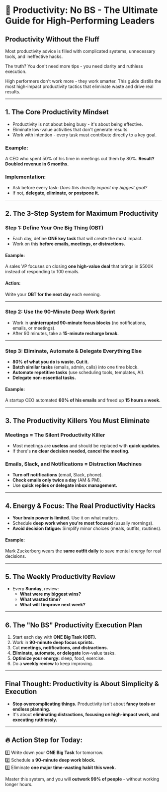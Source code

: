 
# 🚀 Productivity: No BS - The Ultimate Guide for High-Performing Leaders

## **Productivity Without the Fluff**

Most productivity advice is filled with complicated systems, unnecessary tools, and ineffective hacks.

The truth? You don't need more tips - you need clarity and ruthless execution.

High performers don't work more - they work smarter. This guide distills the most high-impact productivity 
tactics that eliminate waste and drive real results.

---

## **1. The Core Productivity Mindset**

- Productivity is not about being busy - it's about being effective.
- Eliminate low-value activities that don't generate results.
- Work with intention - every task must contribute directly to a key goal.

### **Example:**
A CEO who spent 50% of his time in meetings cut them by 80%. **Result? Doubled revenue in 6 months.**

### **Implementation:**
- Ask before every task: *Does this directly impact my biggest goal?*
- If not, **delegate, eliminate, or postpone it.**

---

## **2. The 3-Step System for Maximum Productivity**

### **Step 1: Define Your One Big Thing (OBT)**

- Each day, define **ONE key task** that will create the most impact.
- Work on this **before emails, meetings, or distractions.**

#### **Example:**
A sales VP focuses on closing **one high-value deal** that brings in $500K instead of responding to 100 emails.

#### **Action:**
Write your **OBT for the next day** each evening.

---

### **Step 2: Use the 90-Minute Deep Work Sprint**

- Work in **uninterrupted 90-minute focus blocks** (no notifications, emails, or meetings).
- After 90 minutes, take a **15-minute recharge break.**

---

### **Step 3: Eliminate, Automate & Delegate Everything Else**

- **80% of what you do is waste. Cut it.**
- **Batch similar tasks** (emails, admin, calls) into one time block.
- **Automate repetitive tasks** (use scheduling tools, templates, AI).
- **Delegate non-essential tasks.**

#### **Example:**
A startup CEO automated **60% of his emails** and freed up **15 hours a week.**

---

## **3. The Productivity Killers You Must Eliminate**

### **Meetings = The Silent Productivity Killer**

- Most meetings are **useless** and should be replaced with **quick updates.**
- If there's **no clear decision needed, cancel the meeting.**

### **Emails, Slack, and Notifications = Distraction Machines**

- **Turn off notifications** (email, Slack, phone).
- **Check emails only twice a day** (AM & PM).
- Use **quick replies or delegate inbox management.**

---

## **4. Energy & Focus: The Real Productivity Hacks**

- **Your brain power is limited.** Use it on what matters.
- Schedule **deep work when you're most focused** (usually mornings).
- **Avoid decision fatigue:** Simplify minor choices (meals, outfits, routines).

#### **Example:**
Mark Zuckerberg wears the **same outfit daily** to save mental energy for real decisions.

---

## **5. The Weekly Productivity Review**

- Every **Sunday**, review:
  - **What were my biggest wins?**
  - **What wasted time?**
  - **What will I improve next week?**

---

## **6. The "No BS" Productivity Execution Plan**

1. Start each day with **ONE Big Task (OBT).**
2. Work in **90-minute deep focus sprints.**
3. Cut **meetings, notifications, and distractions.**
4. **Eliminate, automate, or delegate** low-value tasks.
5. **Optimize your energy:** sleep, food, exercise.
6. Do a **weekly review** to keep improving.

---

## **Final Thought: Productivity is About Simplicity & Execution**

- **Stop overcomplicating things.** Productivity isn't about **fancy tools or endless planning.**
- It's about **eliminating distractions, focusing on high-impact work, and executing ruthlessly.**

---

## **🔥 Action Step for Today:**

1️⃣ Write down your **ONE Big Task** for tomorrow.  
2️⃣ Schedule a **90-minute deep work block.**  
3️⃣ Eliminate **one major time-wasting habit this week.**  

Master this system, and you will **outwork 99% of people** - without working longer hours.

